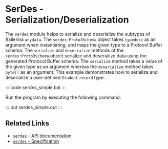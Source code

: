 # SerDes - Serialization/Deserialization

The `serdes` module helps to serialize and deserialize the subtypes of Ballerina `anydata`. The `serdes:Proto3Schema` object takes `typedesc` as an argument when instantiating, and maps the given type to a Protocol Buffer schema. The `serialize` and `deserialize` methods of the `serdes:Proto3Schema` object serialize and deserialize data using the generated Protocol Buffer schema. The `serialize` method takes a value of the given type as an argument whereas the `deserialize` method takes `byte[]` as an argument. This example demonstrates how to serialize and deserialize a user-defined `Student` `record` type.

::: code serdes_simple.bal :::

Run the program by executing the following command.

::: out serdes_simple.out :::

## Related Links
- [`serdes` - API documentation](https://lib.ballerina.io/ballerina/serdes/latest)
- [`serdes` - Specification](/spec/serdes)
